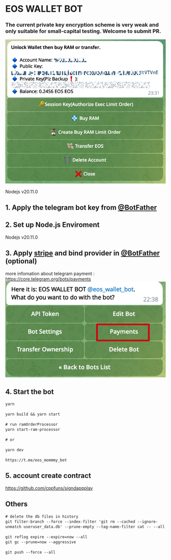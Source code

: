 # EOS WALLET BOT
### The current private key encryption scheme is very weak and only suitable for small-capital testing. Welcome to submit PR.

![overview](images/bot-overview.png)

Nodejs v20.11.0


## 1. Apply the telegram bot key from [@BotFather](https://t.me/BotFather)


## 2. Set up Node.js Enviroment

Nodejs v20.11.0

## 3. Apply [stripe](https://stripe.com) and bind provider in [@BotFather](https://t.me/BotFather) (optional)

more infomation about telegram payment : https://core.telegram.org/bots/payments
![payment](images/payments.png)

## 4. Start the bot
```
yarn
 
yarn build && yarn start

# run ramOrderProcessor
yarn start-ram-processor
 
# or 

yarn dev

https://t.me/eos_mommmy_bot
```


## 5. account create contract

https://github.com/cppfuns/signdappplay


## Others

```
# delete the db files in history
git filter-branch --force --index-filter 'git rm --cached --ignore-unmatch useruser_data.db' --prune-empty --tag-name-filter cat -- --all

git reflog expire --expire=now --all
git gc --prune=now --aggressive

git push --force --all

```